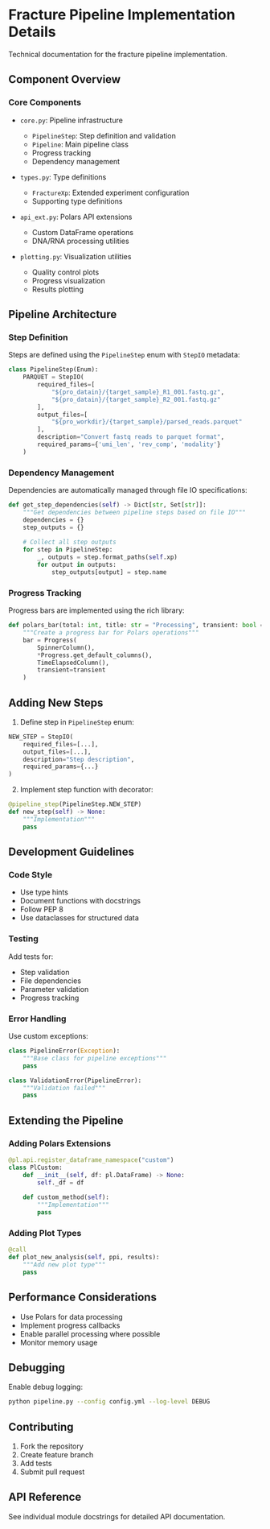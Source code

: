 # Fracture Pipeline Implementation Details

Technical documentation for the fracture pipeline implementation.

## Component Overview

### Core Components

- `core.py`: Pipeline infrastructure
  - `PipelineStep`: Step definition and validation
  - `Pipeline`: Main pipeline class
  - Progress tracking
  - Dependency management

- `types.py`: Type definitions
  - `FractureXp`: Extended experiment configuration
  - Supporting type definitions

- `api_ext.py`: Polars API extensions
  - Custom DataFrame operations
  - DNA/RNA processing utilities

- `plotting.py`: Visualization utilities
  - Quality control plots
  - Progress visualization
  - Results plotting

## Pipeline Architecture

### Step Definition

Steps are defined using the `PipelineStep` enum with `StepIO` metadata:

```python
class PipelineStep(Enum):
    PARQUET = StepIO(
        required_files=[
            "${pro_datain}/{target_sample}_R1_001.fastq.gz",
            "${pro_datain}/{target_sample}_R2_001.fastq.gz"
        ],
        output_files=[
            "${pro_workdir}/{target_sample}/parsed_reads.parquet"
        ],
        description="Convert fastq reads to parquet format",
        required_params={'umi_len', 'rev_comp', 'modality'}
    )
```

### Dependency Management

Dependencies are automatically managed through file IO specifications:

```python
def get_step_dependencies(self) -> Dict[str, Set[str]]:
    """Get dependencies between pipeline steps based on file IO"""
    dependencies = {}
    step_outputs = {}
    
    # Collect all step outputs
    for step in PipelineStep:
        _, outputs = step.format_paths(self.xp)
        for output in outputs:
            step_outputs[output] = step.name
```

### Progress Tracking

Progress bars are implemented using the rich library:

```python
def polars_bar(total: int, title: str = "Processing", transient: bool = True) -> Progress:
    """Create a progress bar for Polars operations"""
    bar = Progress(
        SpinnerColumn(),
        *Progress.get_default_columns(),
        TimeElapsedColumn(),
        transient=transient
    )
```

## Adding New Steps

1. Define step in `PipelineStep` enum:
```python
NEW_STEP = StepIO(
    required_files=[...],
    output_files=[...],
    description="Step description",
    required_params={...}
)
```

2. Implement step function with decorator:
```python
@pipeline_step(PipelineStep.NEW_STEP)
def new_step(self) -> None:
    """Implementation"""
    pass
```

## Development Guidelines

### Code Style

- Use type hints
- Document functions with docstrings
- Follow PEP 8
- Use dataclasses for structured data

### Testing

Add tests for:
- Step validation
- File dependencies
- Parameter validation
- Progress tracking

### Error Handling

Use custom exceptions:
```python
class PipelineError(Exception):
    """Base class for pipeline exceptions"""
    pass

class ValidationError(PipelineError):
    """Validation failed"""
    pass
```

## Extending the Pipeline

### Adding Polars Extensions

```python
@pl.api.register_dataframe_namespace("custom")
class PlCustom:
    def __init__(self, df: pl.DataFrame) -> None:
        self._df = df
        
    def custom_method(self):
        """Implementation"""
        pass
```

### Adding Plot Types

```python
@call
def plot_new_analysis(self, ppi, results):
    """Add new plot type"""
    pass
```

## Performance Considerations

- Use Polars for data processing
- Implement progress callbacks
- Enable parallel processing where possible
- Monitor memory usage

## Debugging

Enable debug logging:
```bash
python pipeline.py --config config.yml --log-level DEBUG
```

## Contributing

1. Fork the repository
2. Create feature branch
3. Add tests
4. Submit pull request

## API Reference

See individual module docstrings for detailed API documentation.
